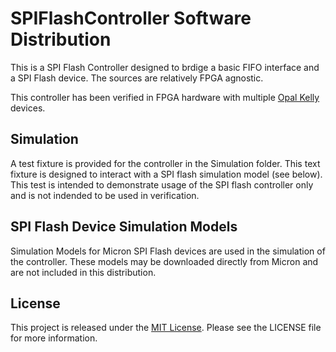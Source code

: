 SPIFlashController Software Distribution
========================================
This is a SPI Flash Controller designed to brdige a basic FIFO interface 
and a SPI Flash device. The sources are relatively FPGA agnostic.

This controller has been verified in FPGA hardware with multiple
[Opal Kelly](https://www.opalkelly.com) devices.


Simulation
----------
A test fixture is provided for the controller in the Simulation folder. 
This text fixture is designed to interact with a SPI flash simulation 
model (see below). This test is intended to demonstrate usage of the SPI 
flash controller only and is not indended to be used in verification.


SPI Flash Device Simulation Models
----------------------------------
Simulation Models for Micron SPI Flash devices are used in the simulation 
of the controller. These models may be downloaded directly from Micron and 
are not included in this distribution.

License
-------
This project is released under the [MIT License](https://opensource.org/licenses/MIT).
Please see the LICENSE file for more information.
